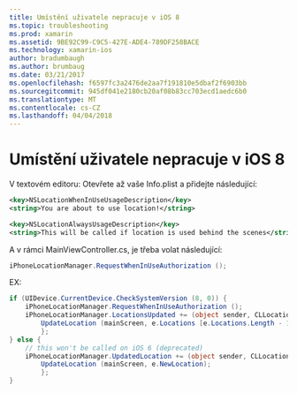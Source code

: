 ```yaml
---
title: Umístění uživatele nepracuje v iOS 8
ms.topic: troubleshooting
ms.prod: xamarin
ms.assetid: 9BE92C99-C9C5-427E-ADE4-789DF258BACE
ms.technology: xamarin-ios
author: bradumbaugh
ms.author: brumbaug
ms.date: 03/21/2017
ms.openlocfilehash: f6597fc3a2476de2aa7f191810e5dbaf2f6903bb
ms.sourcegitcommit: 945df041e2180cb20af08b83cc703ecd1aedc6b0
ms.translationtype: MT
ms.contentlocale: cs-CZ
ms.lasthandoff: 04/04/2018
---
```

# <a name="user-location-not-working-in-ios-8"></a>Umístění uživatele nepracuje v iOS 8

V textovém editoru: Otevřete až vaše Info.plist a přidejte následující:

```xml
<key>NSLocationWhenInUseUsageDescription</key>
<string>You are about to use location!</string>

<key>NSLocationAlwaysUsageDescription</key>
<string>This will be called if location is used behind the scenes</string>
```

A v rámci MainViewController.cs, je třeba volat následující:

```csharp
iPhoneLocationManager.RequestWhenInUseAuthorization ();
```

EX:

```cs
if (UIDevice.CurrentDevice.CheckSystemVersion (8, 0)) {
    iPhoneLocationManager.RequestWhenInUseAuthorization ();
    iPhoneLocationManager.LocationsUpdated += (object sender, CLLocationsUpdatedEventArgs e) => {
        UpdateLocation (mainScreen, e.Locations [e.Locations.Length - 1]);
        };
} else {
    // this won't be called on iOS 6 (deprecated)
    iPhoneLocationManager.UpdatedLocation += (object sender, CLLocationUpdatedEventArgs e) => {
        UpdateLocation (mainScreen, e.NewLocation);
        };
}
```
